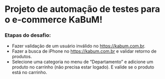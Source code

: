 # Projeto de automação de testes para o e-commerce KaBuM!

### Etapas do desafio:
- Fazer validação de um usuário inválido no https://kabum.com.br.
- Fazer a busca de iPhone no https://kabum.com.br e validar retorno de produtos.
- Selecione uma categoria no menu de “Departamento” e adicione um produto no carrinho (não precisa estar logado). E valide se o produto está no carrinho.